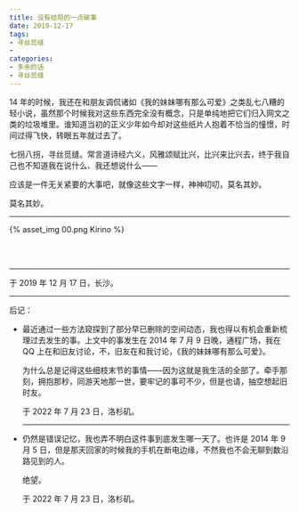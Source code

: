 ```yaml
---
title: 没有结局的一点破事
date: 2019-12-17
tags:
- 寻丝觅缝
-
categories:
- 多余的话
- 寻丝觅缝
---
```


14 年的时候，我还在和朋友调侃诸如《我的妹妹哪有那么可爱》之类乱七八糟的轻小说，虽然那个时候我对这些东西完全没有概念，只是单纯地把它们归入网文之类的垃圾堆里。谁知道当初的正义少年如今却对这些纸片人抱着不恰当的憧憬，时间过得飞快，转眼五年就过去了。

七拐八拐，寻丝觅缝。常言道诗经六义，风雅颂赋比兴，比兴来比兴去，终于我自己也不知道我在说什么、我还想说什么——

应该是一件无关紧要的大事吧，就像这些文字一样，神神叨叨，莫名其妙。

莫名其妙。

------

{% asset_img 00.png Kirino %}

<br>

<br>

------

于 2019 年 12 月 17 日，长沙。

------

后记：

- 最近通过一些方法窥探到了部分早已删除的空间动态，我也得以有机会重新梳理过去发生的事。上文中的事发生在 2014 年 7 月 9 日晚，通程广场，我在 QQ 上在和旧友讨论，不，旧友在和我讨论，《我的妹妹哪有那么可爱》。

    为什么总是记得这些细枝末节的事情——因为这就是我生活的全部了。牵手那刻，拥抱那秒，同游天地那一世，要牢记的事可不少，但是也请，抽空想起旧时友。

    于 2022 年 7 月 23 日，洛杉矶。

    ------

- 仍然是错误记忆，我也弄不明白这件事到底发生哪一天了。也许是 2014 年 9 月 5 日，但是那天回家的时候我的手机在断电边缘，不然我也不会无聊到数沿路见到的人。

    绝望。

    于 2022 年 7 月 23 日，洛杉矶。

